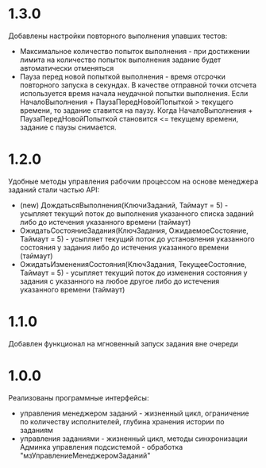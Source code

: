 # 1.3.0
Добавлены настройки повторного выполнения упавших тестов:
- Максимальное количество попыток выполнения - при достижении лимита на количество попыток выполнения задание будет автоматически отменяться
- Пауза перед новой попыткой выполнения - время отсрочки повторного запуска в секундах. В качестве отправной точки отсчета используется время начала неудачной попытки выполнения. Если НачалоВыполнения + ПаузаПередНовойПопыткой > текущего времени, то задание ставится на паузу. Когда НачалоВыполнения + ПаузаПередНовойПопыткой становится <= текущему времени, задание с паузы снимается.

# 1.2.0
Удобные методы управления рабочим процессом на основе менеджера заданий стали частью API:
- (new) ДождатьсяВыполнения(КлючиЗаданий, Таймаут = 5) - усыпляет текущий поток до выполнения указанного списка заданий либо до истечения указанного времени (таймаут)
- ОжидатьСостояниеЗадания(КлючЗадания, ОжидаемоеСостояние, Таймаут = 5) - усыпляет текущий поток до установления указанного состояния у задания либо до истечения указанного времени (таймаут)
- ОжидатьИзмененияСостояния(КлючЗадания, ТекущееСостояние, Таймаут = 5) - усыпляет текущий поток до изменения состояния у задания с указанного на любое другое либо до истечения указанного времени (таймаут)

# 1.1.0
Добавлен функционал на мгновенный запуск задания вне очереди

# 1.0.0
Реализованы программные интерфейсы:
- управления менеджером заданий - жизненный цикл, ограничение по количеству исполнителей, глубина хранения истории по заданиям
- управления заданиями - жизненный цикл, методы синхронизации
Админка управления подсистемой - обработка "мзУправлениеМенеджеромЗаданий"
